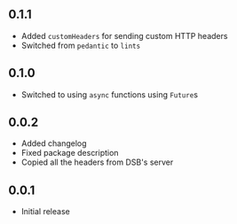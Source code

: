 ## 0.1.1

- Added `customHeaders` for sending custom HTTP headers
- Switched from `pedantic` to `lints`

## 0.1.0

- Switched to using `async` functions using `Future`s

## 0.0.2

- Added changelog
- Fixed package description
- Copied all the headers from DSB's server

## 0.0.1

- Initial release
